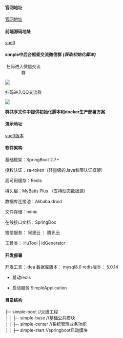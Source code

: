 #### 官网地址

[官网地址](http://frsimple.cn)

#### 前端源码地址

[vue3](https://gitee.com/frsimple/sview)

#### simple中后台框架交流微信群 **_(获取初始化脚本)_**

<div style="width:120px;text-align:center;" >扫码进入微信交流群</div>

![](https://pengpengyu-test.oss-cn-zhangjiakou.aliyuncs.com/image/wx.jpg)

<div style="width:120px;text-align:center;" >扫码进入QQ交流群</div>

![](https://pengpengyu-test.oss-cn-zhangjiakou.aliyuncs.com/image/qq.jpg)

**群共享文件中提供初始化脚本和docker生产部署方案**

#### 演示地址

[vue3版本](https://svue.frsimple.cn/)

#### 软件架构

基础框架：SpringBoot 2.7+

授权认证：sa-token（轻量级的Java权限认证框架）

高可用缓存：Redis

持久层：MyBatis Plus （支持动态数据源）

数据库连接池：Alibaba.druid

文件存储：minio

在线接口文档：SpringDoc

短信服务： 阿里云 ｜ 腾讯云

工具类： HuTool | IdGenerator

#### 开发部署

开发工具：idea
数据库版本： mysql8.0
redis版本： 5.0.14

- 启动redis

- 启动服务
  SimpleApplication

#### 目录结构

├─ simple-boot //父级工程  
│ │ ├─ simple-base //基础公共模块  
│ │ ├─ simple-center //系统管理业务功能  
│ │ ├─ simple-start //springboot启动模块